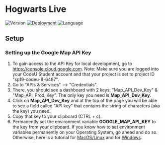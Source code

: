 # Hogwarts Live

![Version](https://img.shields.io/badge/version-0.0.1-black.svg?longCache=true&style=flat-square)
[![Deployment](https://img.shields.io/badge/deployment-gcloud-1B9CE2.svg?longCache=true&style=flat-square)](http://cloud.google.com/)
![Language](https://img.shields.io/badge/language-java-orange.svg)

## Setup
### Setting up the Google Map API Key
1. To gain access to the API Key for local development, go to https://console.cloud.google.com. Note: Make sure you are logged into your CodeU Student account and that your project is set to project ID "sp19-codeu-8-6487".
2. Go to "APIs & Services" --> "Credentials".
3. There, you should see a dashboard with 2 keys: "Map_API_Dev_Key" & "Map_API_Prod_Key". The only key you need is **Map_API_Dev_Key**. 
4. Click on **Map_API_Dev_Key** and at the top of the page you will be able to see a field called "API key" that contains the string of characters (aka the key) you need. 
5. Copy that key to your clipboard (CTRL + c).
6. Permanently set the environment variable ****GOOGLE_MAP_API_KEY**** to the key from your clipboard. If you know how to set environment variables permanently on your Operating System, go ahead and do so. Otherwise, here is a tutorial for [MacOS/Linux](https://medium.com/@himanshuagarwal1395/setting-up-environment-variables-in-macos-sierra-f5978369b255) and for [Windows](http://www.forbeslindesay.co.uk/post/42833119552/permanently-set-environment-variables-on-windows).
